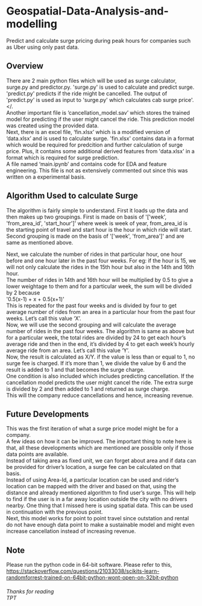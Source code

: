 # Geospatial-Data-Analysis-and-modelling
Predict and calculate surge pricing during peak hours for companies such as Uber using only past data.

## Overview
There are 2 main python files which will be used as surge calculator, surge.py and predictor.py. 'surge.py' is used to calculate and predict surge. 'predict.py' predicts if the ride might be cancelled. The output of 'predict.py' is used as input to 'surge.py' which calculates cab surge price'.</.</br>
Another important file is ‘cancellation_model.sav’ which stores the trained model for predicting if the user might cancel the ride. This prediction model was created using the provided data.</br>
Next, there is an excel file, ‘fin.xlsx’ which is a modified version of ‘data.xlsx’ and is used to calculate surge. 'fin.xlsx' contains data in a format which would be required for predcition and further calculation of surge price. Plus, it contains some additional derived features from 'data.xlsx' in a format which is required for surge prediction.</br>
A file named ‘main.ipynb’ and contains code for EDA and feature engineering. This file is not as extensively commented out since this was written on a experimental basis.</br>

## Algorithm Used to calculate Surge
The algorithm is fairly simple to understand. First it loads up the data and then makes up two groupings. First is made on basis of '['week', 'from_area_id', 'start_hour']' where week is week of year, from_area_id is the starting point of travel and start hour is the hour in which ride will start.
Second grouping is made on the basis of '['week', 'from_area']' and are same as mentioned above.</br>

Next, we calculate the number of rides in that particular hour, one hour before and one hour later in the past four weeks.  For eg: if the hour is 15, we will not only calculate the rides in the 15th hour but also in the 14th and 16th hour.</br>
The number of rides in 14th and 16th hour will be multiplied by 0.5 to give a lower weightage to them and for a particular week, the sum will be divided by 2 because</br>
'0.5(x-1) + x + 0.5(x+1)'</br>
This is repeated for the past four weeks and is divided by four to get average number of rides from an area in a particular hour from the past four weeks. Let’s call this value ‘X’.</br>
Now, we will use the second grouping and will calculate the average number of rides in the past four weeks. The algorithm is same as above but for a particular week, the total rides are divided by 24 to get each hour’s average ride and then in the end, it’s divided by 4 to get each week’s hourly average ride from an area. Let’s call this value ‘Y’.</br>
Now, the result is calculated as X/Y. if the value is less than or equal to 1, no surge fee is charged. If it’s more than 1, we divide the value by 6 and the result is added to 1 and that becomes the surge charge. </br>
One condition is also included which includes predicting cancellation. If the cancellation model predicts the user might cancel the ride. The extra surge is divided by 2 and then added to 1 and returned as surge charge.</br>
This will the company reduce cancellations and hence, increasing revenue.</br>

## Future Developments
This was the first iteration of what a surge price model might be for a company.</br>
A few ideas on how it can be improved. The important thing to note here is that, all these developments which are mentioned are possible only if those data points are available.</br>
Instead of taking area as fixed unit, we can forget about area and if data can be provided for driver’s location, a surge fee can be calculated on that basis.</br>
Instead of using Area-Id, a particular location can be used and rider’s location can be mapped with the driver and based on that, using the distance and already mentioned algorithm to find user’s surge. This will help to find if the user is in a far away location outside the city with no drivers nearby.
One thing that I missed here is using spatial data. This can be used in continuation with the previous point.</br>
Next, this model works for point to point travel since outstation and rental do not have enough data point to make a sustainable model and might even increase cancellation instead of increasing revenue.</br>

## Note
Please run the python code in 64-bit software. Please refer to this, https://stackoverflow.com/questions/21033038/scikits-learn-randomforrest-trained-on-64bit-python-wont-open-on-32bit-python

###### Thanks for reading</br>TPT
